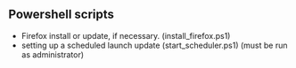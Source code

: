 ## Powershell scripts

  - Firefox install or update, if necessary. (install_firefox.ps1)
  - setting up a scheduled launch update (start_scheduler.ps1) (must be run as administrator)